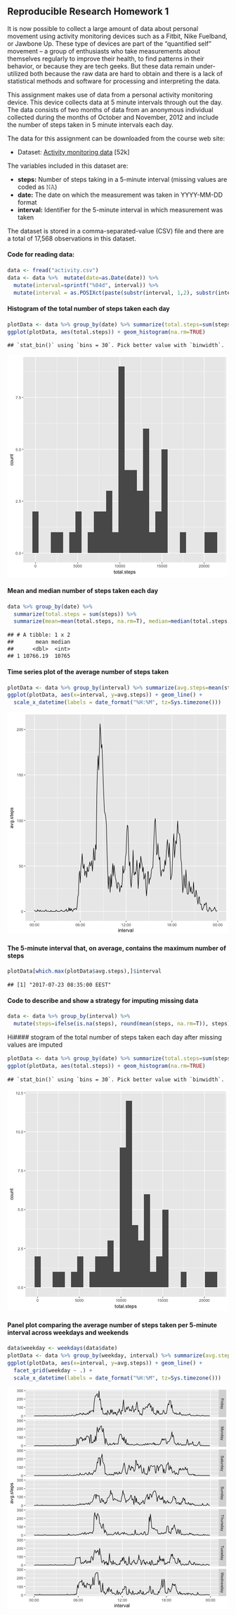 

## Reproducible Research Homework 1

It is now possible to collect a large amount of data about personal movement using activity monitoring devices such as a Fitbit, Nike Fuelband, or Jawbone Up. These type of devices are part of the “quantified self” movement – a group of enthusiasts who take measurements about themselves regularly to improve their health, to find patterns in their behavior, or because they are tech geeks. But these data remain under-utilized both because the raw data are hard to obtain and there is a lack of statistical methods and software for processing and interpreting the data.

This assignment makes use of data from a personal activity monitoring device. This device collects data at 5 minute intervals through out the day. The data consists of two months of data from an anonymous individual collected during the months of October and November, 2012 and include the number of steps taken in 5 minute intervals each day.

The data for this assignment can be downloaded from the course web site:  

- Dataset: [Activity monitoring data](https://d396qusza40orc.cloudfront.net/repdata%2Fdata%2Factivity.zip) [52k]

The variables included in this dataset are:

- **steps:** Number of steps taking in a 5-minute interval (missing values are coded as 𝙽𝙰)
- **date:** The date on which the measurement was taken in YYYY-MM-DD format
- **interval:** Identifier for the 5-minute interval in which measurement was taken

The dataset is stored in a comma-separated-value (CSV) file and there are a total of 17,568 observations in this dataset.


#### Code for reading data:

```r
data <- fread("activity.csv")
data <- data %>%  mutate(date=as.Date(date)) %>% 
  mutate(interval=sprintf("%04d", interval)) %>% 
  mutate(interval = as.POSIXct(paste(substr(interval, 1,2), substr(interval, 3,4)), format="%H %M"))
```

#### Histogram of the total number of steps taken each day

```r
plotData <- data %>% group_by(date) %>% summarize(total.steps=sum(steps))
ggplot(plotData, aes(total.steps)) + geom_histogram(na.rm=TRUE)
```

```
## `stat_bin()` using `bins = 30`. Pick better value with `binwidth`.
```

![plot of chunk unnamed-chunk-2](figure/unnamed-chunk-2-1.png)


#### Mean and median number of steps taken each day

```r
data %>% group_by(date) %>% 
  summarize(total.steps = sum(steps)) %>% 
  summarize(mean=mean(total.steps, na.rm=T), median=median(total.steps, na.rm=T))
```

```
## # A tibble: 1 x 2
##       mean median
##      <dbl>  <int>
## 1 10766.19  10765
```

#### Time series plot of the average number of steps taken

```r
plotData <- data %>% group_by(interval) %>% summarize(avg.steps=mean(steps, na.rm=T))
ggplot(plotData, aes(x=interval, y=avg.steps)) + geom_line() +
  scale_x_datetime(labels = date_format("%H:%M", tz=Sys.timezone()))
```

![plot of chunk unnamed-chunk-4](figure/unnamed-chunk-4-1.png)

#### The 5-minute interval that, on average, contains the maximum number of steps

```r
plotData[which.max(plotData$avg.steps),]$interval
```

```
## [1] "2017-07-23 08:35:00 EEST"
```

#### Code to describe and show a strategy for imputing missing data

```r
data <- data %>% group_by(interval) %>%
  mutate(steps=ifelse(is.na(steps), round(mean(steps, na.rm=T)), steps))
```

Hi#### stogram of the total number of steps taken each day after missing values are imputed


```r
plotData <- data %>% group_by(date) %>% summarize(total.steps=sum(steps))
ggplot(plotData, aes(total.steps)) + geom_histogram(na.rm=TRUE)
```

```
## `stat_bin()` using `bins = 30`. Pick better value with `binwidth`.
```

![plot of chunk unnamed-chunk-7](figure/unnamed-chunk-7-1.png)
 
#### Panel plot comparing the average number of steps taken per 5-minute interval across weekdays and weekends


```r
data$weekday <- weekdays(data$date)
plotData <- data %>% group_by(weekday, interval) %>% summarize(avg.steps=mean(steps, na.rm=T))
ggplot(plotData, aes(x=interval, y=avg.steps)) + geom_line() +
  facet_grid(weekday ~ .) +
  scale_x_datetime(labels = date_format("%H:%M", tz=Sys.timezone()))
```

![plot of chunk unnamed-chunk-8](figure/unnamed-chunk-8-1.png)
